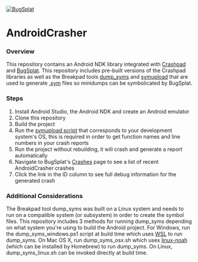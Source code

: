 [![BugSplat](https://s3.amazonaws.com/bugsplat-public/npm/header.png)](https://www.bugsplat.com)

# AndroidCrasher

### Overview
This repository contains an Android NDK library integrated with [Crashpad](https://chromium.googlesource.com/crashpad/crashpad/+/master/README.md) and [BugSplat](https://www.bugsplat.com). This repository includes pre-built versions of the Crashpad libraries as well as the Breakpad tools [dump_syms](https://github.com/google/breakpad/tree/master/src/tools/linux/dump_syms) and [symupload](https://github.com/google/breakpad/tree/master/src/tools/linux/symupload) that are used to generate [.sym](https://chromium.googlesource.com/breakpad/breakpad/+/master/docs/processor_design.md#symbol-files) files so minidumps can be symbolicated by BugSplat.

### Steps
1. Install Android Studio, the Android NDK and create an Android emulator
2. Clone this repository
3. Build the project
4. Run the [symupload script](https://github.com/BugSplat-Git/AndroidCrasher/tree/symupload/tools) that corresponds to your development system's OS, this is required in order to get function names and line numbers in your crash reports
5. Run the project without rebuilding, it will crash and generate a report automatically
6. Navigate to BugSplat's [Crashes](https://app.bugsplat.com/v2/crashes?database=Fred&c0=appName&f0=CONTAINS&v0=AndroidCrasher) page to see a list of recent AndroidCrasher crashes
7. Click the link in the ID column to see full debug information for the generated crash

### Additional Considerations
The Breakpad tool dump_syms was built on a Linux system and needs to run on a compatible system (or subsystem) in order to create the symbol files. This repository includes 3 methods for running dump_syms depending on what system you're using to build the Android project. For Windows, run the dump_syms_windows.ps1 script at build time which uses [WSL](https://docs.microsoft.com/en-us/windows/wsl/install-win10) to run dump_syms. On Mac OS X, run dump_syms_osx.sh which uses [linux-noah](https://github.com/linux-noah/noah) (which can be installed by Homebrew) to run dump_syms. On Linux, dump_syms_linux.sh can be invoked directly at build time.
